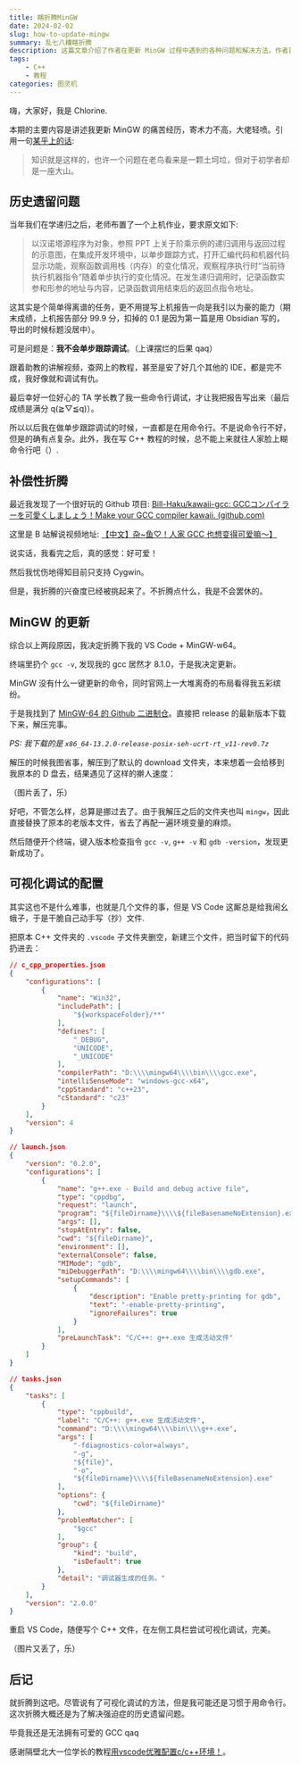 ```yaml
---
title: 瞎折腾MinGW
date: 2024-02-02
slug: how-to-update-mingw
summary: 乱七八糟瞎折腾
description: 这篇文章介绍了作者在更新 MinGW 过程中遇到的各种问题和解决方法。作者首先回顾了自己在学习递归和调试时的困难经历，强调了命令行调试的复杂性。随后，作者分享了自己发现并尝试更新 MinGW 的过程，包括从 GitHub 下载最新版本并替换旧版本的步骤。接着，作者详细描述了如何在 VS Code 中配置可视化调试环境，通过编写和修改配置文件（如 `c_cpp_properties.json`、`launch.json` 和 `tasks.json`）来实现调试功能。尽管成功配置了可视化调试，作者表示自己仍然更习惯使用命令行调试。文章最后感谢了一位学长的教程，并表达了对折腾过程的感慨。
tags: 
    - C++
    - 教程
categories: 图灵机
---
```

嗨，大家好，我是 Chlorine.

本期的主要内容是讲述我更新 MinGW 的痛苦经历，寄术力不高，大佬轻喷。引用一句[某乎上的话](https://zhuanlan.zhihu.com/p/137332644):

> 知识就是这样的，也许一个问题在老鸟看来是一颗土坷垃，但对于初学者却是一座大山。

## 历史遗留问题

当年我们在学递归之后，老师布置了一个上机作业，要求原文如下:

> 以汉诺塔源程序为对象，参照 PPT 上关于阶乘示例的递归调用与返回过程的示意图，在集成开发环境中，以单步跟踪方式，打开汇编代码和机器代码显示功能，观察函数调用栈（内存）的变化情况，观察程序执行时“当前待执行机器指令”随着单步执行的变化情况。在发生递归调用时，记录函数实参和形参的地址与内容，记录函数调用结束后的返回点指令地址。

这其实是个简单得离谱的任务，更不用提写上机报告一向是我引以为豪的能力（期末成绩，上机报告部分 99.9 分，扣掉的 0.1 是因为第一篇是用 Obsidian 写的，导出的时候标题没居中）。

可是问题是：**我不会单步跟踪调试**。（上课摆烂的后果 qaq）

跟着助教的讲解视频，查网上的教程，甚至是安了好几个其他的 IDE，都是完不成，我好像就和调试有仇。

最后幸好一位好心的 TA 学长教了我一些命令行调试，才让我把报告写出来（最后成绩是满分 q(≧▽≦q)）。

所以以后我在做单步跟踪调试的时候，一直都是在用命令行。不是说命令行不好，但是的确有点复杂。此外，我在写 C++ 教程的时候，总不能上来就往人家脸上糊命令行吧（）.

## 补偿性折腾

最近我发现了一个很好玩的 Github 项目: [Bill-Haku/kawaii-gcc: GCCコンパイラーを可愛くしましょう！Make your GCC compiler kawaii. (github.com)](https://github.com/Bill-Haku/kawaii-gcc)

这里是 B 站解说视频地址: [【中文】杂~鱼♡！人家 GCC 也想变得可爱嘛～】](https://www.bilibili.com/video/BV1gC4y1P7t3?vd_source=b7e941d0715a442723fb5ad229adf1cb)

说实话，我看完之后，真的感觉：好可爱！

然后我忧伤地得知目前只支持 Cygwin。

但是，我折腾的兴奋度已经被挑起来了。不折腾点什么，我是不会罢休的。

## MinGW 的更新

综合以上两段原因，我决定折腾下我的 VS Code + MinGW-w64。

终端里扔个 `gcc -v`, 发现我的 gcc 居然才 8.1.0，于是我决定更新。

MinGW 没有什么一键更新的命令，同时官网上一大堆离奇的布局看得我五彩缤纷。

于是我找到了 [MinGW-64 的 Github 二进制仓](https://github.com/niXman/mingw-builds-binaries)。直接把 release 的最新版本下载下来，解压完事。

*PS: 我下载的是 `x86_64-13.2.0-release-posix-seh-ucrt-rt_v11-rev0.7z`*

解压的时候我图省事，解压到了默认的 download 文件夹，本来想着一会给移到我原本的 D 盘去，结果遇见了这样的擀人速度：

（图片丢了，乐）

好吧，不管怎么样，总算是挪过去了。由于我解压之后的文件夹也叫 `mingw`，因此直接替换了原本的老版本文件，省去了再配一遍环境变量的麻烦。

然后随便开个终端，键入版本检查指令 `gcc -v`, `g++ -v` 和 `gdb -version`，发现更新成功了。

## 可视化调试的配置

其实这也不是什么难事，也就是几个文件的事，但是 VS Code 这厮总是给我闹幺蛾子，于是干脆自己动手写（抄）文件.

把原本 C++ 文件夹的 `.vscode` 子文件夹删空，新建三个文件，把当时留下的代码扔进去：

```json
// c_cpp_properties.json
{
    "configurations": [
        {
            "name": "Win32",
            "includePath": [
                "${workspaceFolder}/**"
            ],
            "defines": [
                "_DEBUG",
                "UNICODE",
                "_UNICODE"
            ],
            "compilerPath": "D:\\\\mingw64\\\\bin\\\\gcc.exe",
            "intelliSenseMode": "windows-gcc-x64",
            "cppStandard": "c++23",
            "cStandard": "c23"
        }
    ],
    "version": 4
}

```

```json
// launch.json
{
    "version": "0.2.0",
    "configurations": [
        {
            "name": "g++.exe - Build and debug active file",
            "type": "cppdbg",
            "request": "launch",
            "program": "${fileDirname}\\\\${fileBasenameNoExtension}.exe",
            "args": [],
            "stopAtEntry": false,
            "cwd": "${fileDirname}",
            "environment": [],
            "externalConsole": false,
            "MIMode": "gdb",
            "miDebuggerPath": "D:\\\\mingw64\\\\bin\\\\gdb.exe",
            "setupCommands": [
                {
                    "description": "Enable pretty-printing for gdb",
                    "text": "-enable-pretty-printing",
                    "ignoreFailures": true
                }
            ],
            "preLaunchTask": "C/C++: g++.exe 生成活动文件"
        }
    ]
}

```

```json
// tasks.json
{
    "tasks": [
        {
            "type": "cppbuild",
            "label": "C/C++: g++.exe 生成活动文件",
            "command": "D:\\\\mingw64\\\\bin\\\\g++.exe",
            "args": [
                "-fdiagnostics-color=always",
                "-g",
                "${file}",
                "-o",
                "${fileDirname}\\\\${fileBasenameNoExtension}.exe"
            ],
            "options": {
                "cwd": "${fileDirname}"
            },
            "problemMatcher": [
                "$gcc"
            ],
            "group": {
                "kind": "build",
                "isDefault": true
            },
            "detail": "调试器生成的任务。"
        }
    ],
    "version": "2.0.0"
}

```

重启 VS Code，随便写个 C++ 文件，在左侧工具栏尝试可视化调试，完美。

（图片又丢了，乐）

## 后记

就折腾到这吧。尽管说有了可视化调试的方法，但是我可能还是习惯于用命令行。这次折腾大概还是为了解决强迫症的历史遗留问题。

毕竟我还是无法拥有可爱的 GCC qaq

感谢隔壁北大一位学长的教程[用vscode优雅配置c/c++环境！](https://zhuanlan.zhihu.com/p/610895870)。
